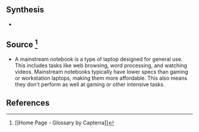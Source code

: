 ## Synthesis
- 
## Source [^1]
- A mainstream notebook is a type of laptop designed for general use. This includes tasks like web browsing, word processing, and watching videos. Mainstream notebooks typically have lower specs than gaming or workstation laptops, making them more affordable. This also means they don't perform as well at gaming or other intensive tasks.
## References

[^1]: [[Home Page - Glossary by Capterra]]